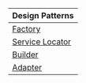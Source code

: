 
| Design Patterns |
|-----------------|
| [Factory](https://github.com/HenrySaldanha/DotNet.DesignPatterns/tree/main/src/DesignPatterns/Factory) |
| [Service Locator](https://github.com/HenrySaldanha/DotNet.DesignPatterns/tree/main/src/DesignPatterns/ServiceLocator) |
| [Builder](https://github.com/HenrySaldanha/DotNet.DesignPatterns/tree/main/src/DesignPatterns/Builder) |
| [Adapter](https://github.com/HenrySaldanha/DotNet.DesignPatterns/tree/main/src/DesignPatterns/Adapter) |